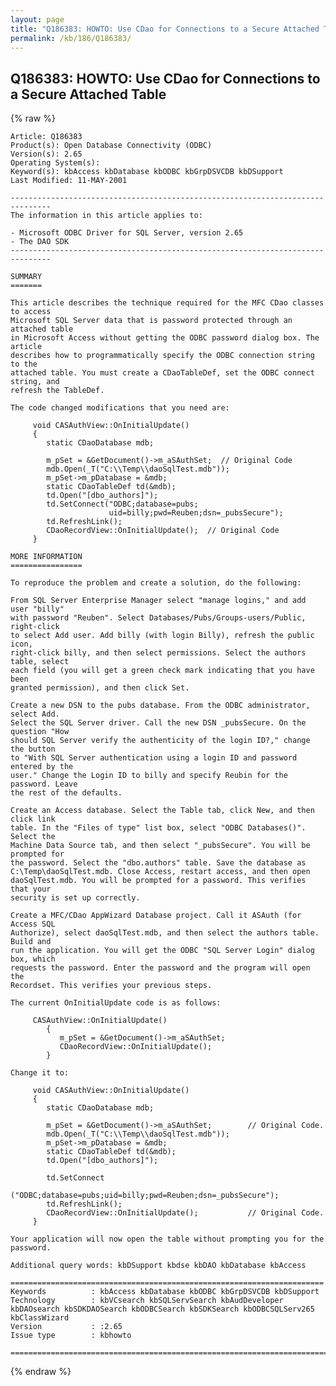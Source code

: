 ```yaml
---
layout: page
title: "Q186383: HOWTO: Use CDao for Connections to a Secure Attached Table"
permalink: /kb/186/Q186383/
---
```


## Q186383: HOWTO: Use CDao for Connections to a Secure Attached Table

{% raw %}

	Article: Q186383
	Product(s): Open Database Connectivity (ODBC)
	Version(s): 2.65
	Operating System(s): 
	Keyword(s): kbAccess kbDatabase kbODBC kbGrpDSVCDB kbDSupport
	Last Modified: 11-MAY-2001
	
	-------------------------------------------------------------------------------
	The information in this article applies to:
	
	- Microsoft ODBC Driver for SQL Server, version 2.65 
	- The DAO SDK 
	-------------------------------------------------------------------------------
	
	SUMMARY
	=======
	
	This article describes the technique required for the MFC CDao classes to access
	Microsoft SQL Server data that is password protected through an attached table
	in Microsoft Access without getting the ODBC password dialog box. The article
	describes how to programmatically specify the ODBC connection string to the
	attached table. You must create a CDaoTableDef, set the ODBC connect string, and
	refresh the TableDef.
	
	The code changed modifications that you need are:
	
	     void CASAuthView::OnInitialUpdate()
	     {
	        static CDaoDatabase mdb;
	
	        m_pSet = &GetDocument()->m_aSAuthSet;  // Original Code
	        mdb.Open(_T("C:\\Temp\\daoSqlTest.mdb"));
	        m_pSet->m_pDatabase = &mdb;
	        static CDaoTableDef td(&mdb);
	        td.Open("[dbo_authors]");
	        td.SetConnect("ODBC;database=pubs;
	                      uid=billy;pwd=Reuben;dsn=_pubsSecure");
	        td.RefreshLink();
	        CDaoRecordView::OnInitialUpdate();  // Original Code
	     }
	
	MORE INFORMATION
	================
	
	To reproduce the problem and create a solution, do the following:
	
	From SQL Server Enterprise Manager select "manage logins," and add user "billy"
	with password "Reuben". Select Databases/Pubs/Groups-users/Public, right-click
	to select Add user. Add billy (with login Billy), refresh the public icon,
	right-click billy, and then select permissions. Select the authors table, select
	each field (you will get a green check mark indicating that you have been
	granted permission), and then click Set.
	
	Create a new DSN to the pubs database. From the ODBC administrator, select Add.
	Select the SQL Server driver. Call the new DSN _pubsSecure. On the question "How
	should SQL Server verify the authenticity of the login ID?," change the button
	to "With SQL Server authentication using a login ID and password entered by the
	user." Change the Login ID to billy and specify Reubin for the password. Leave
	the rest of the defaults.
	
	Create an Access database. Select the Table tab, click New, and then click link
	table. In the "Files of type" list box, select "ODBC Databases()". Select the
	Machine Data Source tab, and then select "_pubsSecure". You will be prompted for
	the password. Select the "dbo.authors" table. Save the database as
	C:\Temp\daoSqlTest.mdb. Close Access, restart access, and then open
	daoSqlTest.mdb. You will be prompted for a password. This verifies that your
	security is set up correctly.
	
	Create a MFC/CDao AppWizard Database project. Call it ASAuth (for Access SQL
	Authorize), select daoSqlTest.mdb, and then select the authors table. Build and
	run the application. You will get the ODBC "SQL Server Login" dialog box, which
	requests the password. Enter the password and the program will open the
	Recordset. This verifies your previous steps.
	
	The current OnInitialUpdate code is as follows:
	
	     CASAuthView::OnInitialUpdate()
	        {
	           m_pSet = &GetDocument()->m_aSAuthSet;
	           CDaoRecordView::OnInitialUpdate();
	        }
	
	Change it to:
	
	     void CASAuthView::OnInitialUpdate()
	     {
	        static CDaoDatabase mdb;
	
	        m_pSet = &GetDocument()->m_aSAuthSet;        // Original Code.
	        mdb.Open(_T("C:\\Temp\\daoSqlTest.mdb"));
	        m_pSet->m_pDatabase = &mdb;
	        static CDaoTableDef td(&mdb);
	        td.Open("[dbo_authors]");
	
	        td.SetConnect
	           ("ODBC;database=pubs;uid=billy;pwd=Reuben;dsn=_pubsSecure");
	        td.RefreshLink();
	        CDaoRecordView::OnInitialUpdate();           // Original Code.
	     }
	
	Your application will now open the table without prompting you for the password.
	
	Additional query words: kbDSupport kbdse kbDAO kbDatabase kbAccess
	
	======================================================================
	Keywords          : kbAccess kbDatabase kbODBC kbGrpDSVCDB kbDSupport 
	Technology        : kbVCsearch kbSQLServSearch kbAudDeveloper kbDAOsearch kbSDKDAOSearch kbODBCSearch kbSDKSearch kbODBCSQLServ265 kbClassWizard
	Version           : :2.65
	Issue type        : kbhowto
	
	=============================================================================
	

{% endraw %}
